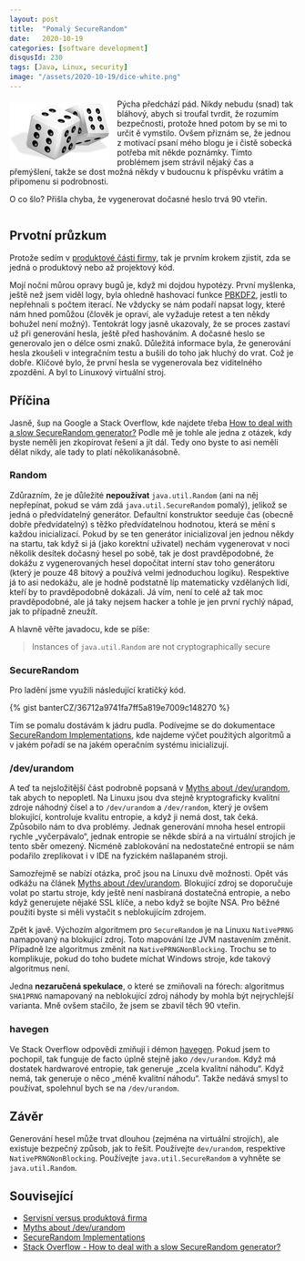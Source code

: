 ```yaml
---
layout: post
title:  "Pomalý SecureRandom"
date:   2020-10-19
categories: [software development]
disqusId: 230
tags: [Java, Linux, security]
image: "/assets/2020-10-19/dice-white.png"
---
```

<div style="float: left; margin: 0.5em 1em 0.5em 0em; text-align: center;"><img src="/assets/2020-10-19/dice-white.png" /></div>

Pýcha předchází pád. Nikdy nebudu (snad) tak bláhový, abych si troufal tvrdit, že rozumím bezpečnosti, protože hned potom by se mi to určit
ě vymstilo. Ovšem přiznám se, že jednou z motivací psaní mého blogu je i čistě sobecká potřeba mít někde poznámky. Tímto problémem jsem strávil nějaký čas a přemýšlení, takže se dost možná někdy v budoucnu k příspěvku vrátím a připomenu si podrobnosti.

O co šlo? Přišla chyba, že vygenerovat dočasné heslo trvá 90 vteřin.

<div style="clear:both"></div>
<!--more-->

## Prvotní průzkum

Protože sedím v [produktové části firmy](https://blog.zvestov.cz/software%20development/2019/10/22/servisni-versus-produktova-firma.html), tak je prvním krokem zjistit, zda se jedná o produktový nebo až projektový kód.  

Mojí noční můrou opravy bugů je, když mi dojdou hypotézy. První myšlenka, ještě než jsem viděl logy, byla ohledně hashovací funkce [PBKDF2](https://en.wikipedia.org/wiki/PBKDF2), jestli to nepřehnali s počtem iterací. Ne vždycky se nám podaří napsat logy, které nám hned pomůžou (člověk je opraví, ale vyžaduje retest a ten někdy bohužel není možný). Tentokrát logy jasně ukazovaly, že se proces zastaví už při generování hesla, ještě před hashováním. A dočasné heslo se generovalo jen o délce osmi znaků. Důležitá informace byla, že generování hesla zkoušeli v integračním  testu a bušili do toho jak hluchý do vrat. Což je dobře. Klíčové bylo, že první hesla se vygenerovala bez viditelného zpozdění. A byl to Linuxový virtuální stroj.

## Příčina

Jasně, šup na Google a Stack Overflow, kde najdete třeba [How to deal with a slow SecureRandom generator?](https://stackoverflow.com/questions/137212/how-to-deal-with-a-slow-securerandom-generator) Podle mě je tohle ale jedna z otázek, kdy byste neměli jen zkopírovat řešení a jít dál. Tedy ono byste to asi neměli dělat nikdy, ale tady to platí několikanásobně.

### Random

Zdůrazním, že je důležité **nepoužívat** `java.util.Random` (ani na něj nepřepínat, pokud se vám zdá `java.util.SecureRandom` pomalý), jelikož se jedná o předvídatelný generátor. Defaultní konstruktor seeduje čas (obecně dobře předvídatelný) s těžko předvídatelnou hodnotou, která se mění s každou inicializací. Pokud by se ten generátor inicializoval jen jednou někdy na startu, tak když si já (jako korektní uživatel) nechám vygenerovat v noci několik desítek dočasný hesel po sobě, tak je dost pravděpodobné, že dokážu z vygenerovaných hesel dopočítat interní stav toho generátoru (který je pouze 48 bitový a používá velmi jednoduchou logiku). Respektive já to asi nedokážu, ale je hodně podstatně líp matematicky vzdělaných lidí, kteří by to pravděpodobně dokázali. Já vím, není to celé až tak moc pravděpodobné, ale já taky nejsem hacker a tohle je jen první rychlý nápad, jak to případně zneužít.

A hlavně věřte javadocu, kde se píše:

> Instances of `java.util.Random` are not cryptographically secure

### SecureRandom

Pro ladění jsme využili následující kratičký kód.

{% gist banterCZ/36712a9741fa7ff5a819e7009c148270 %}

Tím se pomalu dostávám k jádru pudla. Podívejme se do dokumentace [SecureRandom Implementations](https://docs.oracle.com/javase/8/docs/technotes/guides/security/SunProviders.html#SecureRandomImp), kde najdeme výčet použitých algoritmů a v jakém pořadí se na jakém operačním systému inicializují.

### /dev/urandom

A teď ta nejsložitější část podrobně popsaná v [Myths about /dev/urandom](https://www.2uo.de/myths-about-urandom/), tak abych to nepopletl. Na Linuxu jsou dva stejně kryptograficky kvalitní zdroje náhodný čísel a to `/dev/urandom` a `/dev/random`, který je ovšem blokující, kontroluje kvalitu entropie, a když ji nemá dost, tak čeká. Způsobilo nám to dva problémy. Jednak generování mnoha hesel entropii rychle „vyčerpávalo“, jednak entropie se někde sbírá a na virtuální strojích je tento sběr omezený. Nicméně zablokování na nedostatečné entropii se nám podařilo zreplikovat i v IDE na fyzickém našlapaném stroji.

Samozřejmě se nabízí otázka, proč jsou na Linuxu dvě možnosti. Opět vás odkážu na článek [Myths about /dev/urandom](https://www.2uo.de/myths-about-urandom/). Blokující zdroj se doporučuje volat po startu stroje, kdy ještě není nasbíraná dostatečná entropie, a nebo když generujete nějaké SSL klíče, a nebo když se bojíte NSA. Pro běžné použití byste si měli vystačit s neblokujícím zdrojem.

Zpět k javě. Výchozím algoritmem pro `SecureRandom` je na Linuxu `NativePRNG` namapovaný na blokující zdroj. Toto mapování lze JVM nastavením změnit. Případně lze algoritmus změnit na `NativePRNGNonBlocking`. Trochu se to komplikuje, pokud do toho budete míchat Windows stroje, kde takový algoritmus není.

Jedna **nezaručená spekulace**, o které se zmiňovali na fórech: algoritmus `SHA1PRNG` namapovaný na neblokující zdroj náhody by mohla být nejrychlejší varianta. Mně ovšem stačilo, že jsem se zbavil těch 90 vteřin.

### havegen

Ve Stack Overflow odpovědi zmiňují i démon [havegen](https://www.digitalocean.com/community/tutorials/how-to-setup-additional-entropy-for-cloud-servers-using-haveged). Pokud jsem to pochopil, tak funguje de facto úplně stejně jako `/dev/urandom`. Když má dostatek hardwarové entropie, tak generuje „zcela kvalitní náhodu“. Když nemá, tak generuje o něco „méně kvalitní náhodu“. Takže nedává smysl to používat, spolehnul bych se na `/dev/urandom`.

## Závěr

Generování hesel může trvat dlouhou (zejména na virtuální strojích), ale existuje bezpečný způsob, jak to řešit. Používejte `dev/urandom`, respektive `NativePRNGNonBlocking`. Používejte `java.util.SecureRandom` a vyhněte se `java.util.Random`.

## Související

- [Servisní versus produktová firma](https://blog.zvestov.cz/software%20development/2019/10/22/servisni-versus-produktova-firma.html)
- [Myths about /dev/urandom](https://www.2uo.de/myths-about-urandom/)
- [SecureRandom Implementations](https://docs.oracle.com/javase/8/docs/technotes/guides/security/SunProviders.html#SecureRandomImp)
- [Stack Overflow - How to deal with a slow SecureRandom generator?](https://stackoverflow.com/questions/137212/how-to-deal-with-a-slow-securerandom-generator)
